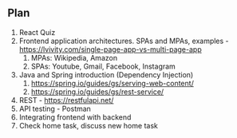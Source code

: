 ## Plan

1. React Quiz
2. Frontend application architectures. SPAs and MPAs, examples - https://lvivity.com/single-page-app-vs-multi-page-app
   1. MPAs: Wikipedia, Amazon
   2. SPAs: Youtube, Gmail, Facebook, Instagram
3. Java and Spring introduction (Dependency Injection)
   1. https://spring.io/guides/gs/serving-web-content/
   2. https://spring.io/guides/gs/rest-service/
4. REST - https://restfulapi.net/
5. API testing - Postman
6. Integrating frontend with backend
7. Check home task, discuss new home task
